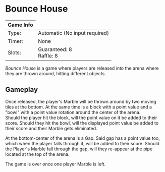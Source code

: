 # Bounce House

<div class="info-table">
<table>
  <thead>
    <tr>
      <th collspan="2">Game Info</th>
    <tr>
  </thead>
  <tbody>
    <tr>
      <td>Type:</td>
      <td>Automatic (No input required)</td>
    </tr>
    <tr>
      <td>Timer:</td>
      <td>None</td>
    </tr>
    <tr>
      <td>Slots:</td>
      <td>Guaranteed: 8<br>Raffle: 8</td>
    </tr>
  </tbody>
</table>
</div>

*Bounce House* is a game where players are released into the arena where they are thrown around, hitting different objects.

## Gameplay

Once released, the player's Marble will be thrown around by two moving tiles at the bottom. At the same time is a block with a point value and a "bowl" with a point value rotation around the center of the arena.  
Should the player hit the block, will the point value on it be added to their score. Should they hit the bowl, will the displayed point value be added to their score and their Marble gets eliminated.

At the bottom-center of the arena is a Gap. Said gap has a point value too, which when the player falls through it, will be added to their score. Should the Player's Marble fall through the gap, will they re-appear at the pipe located at the top of the arena.

The game is over once one player Marble is left.